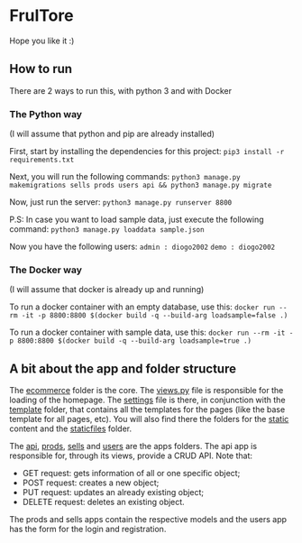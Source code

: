 # FruITore

Hope you like it :)

## How to run

There are 2 ways to run this, with python 3 and with Docker

### The Python way
(I will assume that python and pip are already installed)

First, start by installing the dependencies for this project:
`pip3 install -r requirements.txt`

Next, you will run the following commands:
`python3 manage.py makemigrations sells prods users api && python3 manage.py migrate `

Now, just run the server:
`python3 manage.py runserver 8800`

P.S: In case you want to load sample data, just execute the following command:
`python3 manage.py loaddata sample.json`

Now you have the following users:
`
admin : diogo2002
`
`
demo : diogo2002
`

### The Docker way

(I will assume that docker is already up and running)

To run a docker container with an empty database, use this:
`
docker run --rm -it -p 8800:8800 $(docker build -q --build-arg loadsample=false .)
`

To run a docker container with sample data, use this:
`
docker run --rm -it -p 8800:8800 $(docker build -q --build-arg loadsample=true .)
`

## A bit about the app and folder structure

The [ecommerce](ecommerce) folder is the core. The [views.py](ecommerce/views.py) file is responsible for the loading of the homepage. The [settings](ecommerce/settings.py) file is there, in conjunction with the [template](ecommerce/template) folder, that contains all the templates for the pages (like the base template for all pages, etc).
You will also find there the folders for the [static](ecommerce/static) content and the [staticfiles](ecommerce/staticfiles) folder.

The [api](api), [prods](prods), [sells](sells) and [users](users) are the apps folders. The api app is responsible for, through its views, provide a CRUD API. Note that:
 - GET request: gets information of all or one specific object;
 - POST request: creates a new object;
 - PUT request: updates an already existing object;
 - DELETE request: deletes an existing object.
 
The prods and sells apps contain the respective models and the users app has the form for the login and registration.
